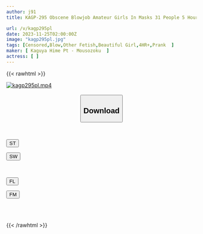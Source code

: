```yaml
---
author: j91
title: KAGP-295 Obscene Blowjob Amateur Girls In Masks 31 People 5 Hours

url: /v/kagp295pl
date: 2023-11-25T02:00:00Z
image: "kagp295pl.jpg"
tags: [Censored,Blow,Other Fetish,Beautiful Girl,4HR+,Prank	 ]
maker: [ Kaguya Hime Pt - Mousozoku  ]
actress: [ ]
---
```



{{< rawhtml >}}

<div class="video" data-videoid="elmj83k19jiZ3J">
    <a href="javascript:;">
        <img src="/v/kagp295pl/kagp295pl.jpg" width="WIDTH" height="HEIGHT" alt="kagp295pl.mp4" loading="lazy">
    </a>
</div>

<script type="text/javascript" src="https://j91.asia/asset/on-demand-st.js"></script>

<br>
  <link rel="stylesheet" href="https://j91.asia/asset/bs5.css">
  
  <center>
  <button class="btn btn-primary" type="button" data-bs-toggle="collapse" data-bs-target=".multi-collapse" aria-expanded="false" aria-controls="multiCollapseExample1 multiCollapseExample2"><h2>Download</h2></button></center>
</p>
<div class="row">
  <div class="col">
    <div class="collapse multi-collapse" id="multiCollapseExample1">
      <div class="card card-body">
	      	      <br>
<div class="buttons">  
<p><a href="https://streamtape.to/v/elmj83k19jiZ3J" target="_blank"><button class="btn-hover color-3"><i class="fa fa-download"></i> ST</button></a></p>
<p><a href="https://flaswish.com/04bqr5i1k23r" target="_blank"><button class="btn-hover color-2"><i class="fa fa-download"></i> SW</button></a></p></div>
    </div>
  </div>
</div>
  <div class="col">
    <div class="collapse multi-collapse" id="multiCollapseExample2">
      <div class="card card-body">
	      <br>
<div class="buttons">
<p><a href="javascript:;" target="_blank"><button class="btn-hover color-9"><i class="fa fa-download"></i> FL</button></a></p>
<p><a href="https://filemoon.sx/d/ay8hejnp5cj5" target="_blank"><button class="btn-hover color-8"><i class="fa fa-download"></i> FM</button></a></p></div>
<br><br>
      </div>
    </div>
  </div>
</div>

{{< /rawhtml >}}
